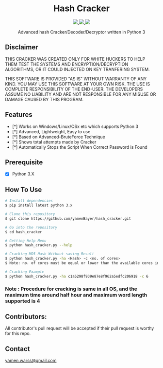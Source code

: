 <h1 align="center">Hash Cracker</h1>
<p align="center">
    <a href="https://python.org">
    <img src="https://img.shields.io/badge/Python-3.7-green.svg">
  </a>
  <a href="https://github.com/PushpenderIndia/technowhorse/releases">
    <img src="https://img.shields.io/badge/Release-1.0-blue.svg">
  </a>
    <a href="https://github.com/PushpenderIndia/technowhorse">
    <img src="https://img.shields.io/badge/Open%20Source-%E2%9D%A4-brightgreen.svg">
  </a>
</p>


<p align="center">
  Advanced hash Cracker/Decoder/Decryptor written in Python 3
</p>


## Disclaimer

THIS CRACKER WAS CREATED ONLY FOR WHITE HUCKERS TO HELP THEM TEST THE SYSTEMS AND ENCRYPTION/DECRYPTION ALGORITHMS, OR IT COULD INJECTED ON KEY TRANFERING SYSTEM.


THIS SOFTWARE IS PROVIDED "AS IS" WITHOUT WARRANTY OF ANY KIND. YOU MAY USE THIS SOFTWARE AT YOUR OWN RISK. THE USE IS COMPLETE RESPONSIBILITY OF THE END-USER. THE DEVELOPERS ASSUME NO LIABILITY AND ARE NOT RESPONSIBLE FOR ANY MISUSE OR DAMAGE CAUSED BY THIS PROGRAM.

## Features
- [*] Works on Windows/Linux/OSx etc which supports Python 3
- [*] Advanced, Lightweight, Easy to use
- [*] Based on Advanced-BruteForce Technique
- [*] Shows total attempts made by Cracker
- [*] Automatically Stops the Script When Correct Password is Found

## Prerequisite
- [x] Python 3.X  

## How To Use
```bash
# Install dependencies 
$ pip install latest python 3.x

# Clone this repository
$ git clone https://github.com/yamenBayer/hash_cracker.git

# Go into the repository
$ cd hash_cracker

# Getting Help Menu
$ python hash_cracker.py --help

# Cracking MD5 Hash Without saving Result
$ python hash_cracker.py -ha <Hash> -c <no. of cores>
$ Note: no. of cores must be equal or lower than the available cores in your system.

# Cracking Example
$ python hash_cracker.py -ha c1a5298f939e87e8f962a5edfc206918 -c 6
```

### Note : Procedure for cracking is same in all OS, and the maximum time around half hour and maximum word length supported is 4


## Contributors:
All contributor's pull request will be accepted if their pull request is worthy for this repo.


## Contact 
yamen.warss@gmail.com
